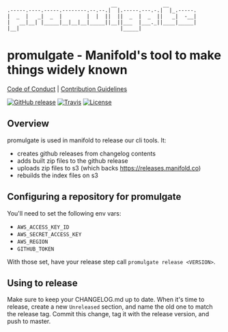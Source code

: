 ```
                                  __               __
.-----.----.-----.--------.--.--.|  |.-----.---.-.|  |_.-----.
|  _  |   _|  _  |        |  |  ||  ||  _  |  _  ||   _|  -__|
|   __|__| |_____|__|__|__|_____||__||___  |___._||____|_____|
|__|                                 |_____|
```

# promulgate - Manifold's tool to make things widely known

[Code of Conduct](./CODE_OF_CONDUCT.md) |
[Contribution Guidelines](./.github/CONTRIBUTING.md)

[![GitHub release](https://img.shields.io/github/tag/manifoldco/promulgate.svg?label=latest)](https://github.com/manifoldco/promulgate/releases)
[![Travis](https://img.shields.io/travis/manifoldco/promulgate/master.svg)](https://travis-ci.org/manifoldco/promulgate)
[![License](https://img.shields.io/badge/license-BSD-blue.svg)](./LICENSE.md)

## Overview

promulgate is used in manifold to release our cli tools. It:
- creates github releases from changelog contents
- adds built zip files to the github release
- uploads zip files to s3 (which backs https://releases.manifold.co)
- rebuilds the index files on s3

## Configuring a repository for promulgate

You'll need to set the following env vars:
- `AWS_ACCESS_KEY_ID`
- `AWS_SECRET_ACCESS_KEY`
- `AWS_REGION`
- `GITHUB_TOKEN`

With those set, have your release step call `promulgate release <VERSION>`.

## Using to release

Make sure to keep your CHANGELOG.md up to date. When it's time to release,
create a new `Unreleased` section, and name the old one to match the release
tag. Commit this change, tag it with the release version, and push to master.
